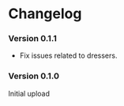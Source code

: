 ﻿Changelog
===============

### Version 0.1.1
* Fix issues related to dressers.

### Version 0.1.0

Initial upload